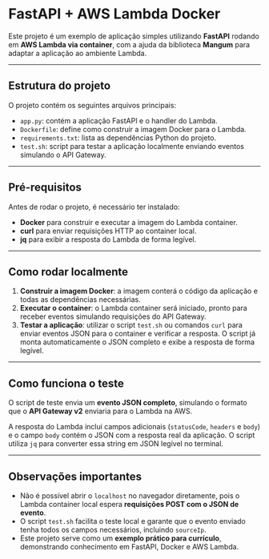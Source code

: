 # FastAPI + AWS Lambda Docker

Este projeto é um exemplo de aplicação simples utilizando **FastAPI** rodando em **AWS Lambda via container**, com a ajuda da biblioteca **Mangum** para adaptar a aplicação ao ambiente Lambda.

---

## Estrutura do projeto

O projeto contém os seguintes arquivos principais:

- `app.py`: contém a aplicação FastAPI e o handler do Lambda.
- `Dockerfile`: define como construir a imagem Docker para o Lambda.
- `requirements.txt`: lista as dependências Python do projeto.
- `test.sh`: script para testar a aplicação localmente enviando eventos simulando o API Gateway.

---

## Pré-requisitos

Antes de rodar o projeto, é necessário ter instalado:

- **Docker** para construir e executar a imagem do Lambda container.
- **curl** para enviar requisições HTTP ao container local.
- **jq** para exibir a resposta do Lambda de forma legível.

---

## Como rodar localmente

1. **Construir a imagem Docker**: a imagem conterá o código da aplicação e todas as dependências necessárias.
2. **Executar o container**: o Lambda container será iniciado, pronto para receber eventos simulando requisições do API Gateway.
3. **Testar a aplicação**: utilizar o script `test.sh` ou comandos `curl` para enviar eventos JSON para o container e verificar a resposta. O script já monta automaticamente o JSON completo e exibe a resposta de forma legível.

---

## Como funciona o teste

O script de teste envia um **evento JSON completo**, simulando o formato que o **API Gateway v2** enviaria para o Lambda na AWS.  

A resposta do Lambda inclui campos adicionais (`statusCode`, `headers` e `body`) e o campo `body` contém o JSON com a resposta real da aplicação. O script utiliza `jq` para converter essa string em JSON legível no terminal.

---

## Observações importantes

- Não é possível abrir o `localhost` no navegador diretamente, pois o Lambda container local espera **requisições POST com o JSON de evento**.
- O script `test.sh` facilita o teste local e garante que o evento enviado tenha todos os campos necessários, incluindo `sourceIp`.
- Este projeto serve como um **exemplo prático para currículo**, demonstrando conhecimento em FastAPI, Docker e AWS Lambda.
